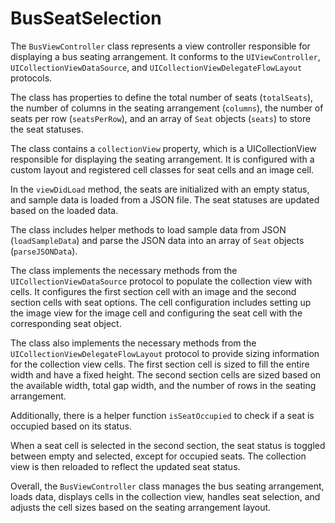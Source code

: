 # BusSeatSelection
The `BusViewController` class represents a view controller responsible for displaying a bus seating arrangement. It conforms to the `UIViewController`, `UICollectionViewDataSource`, and `UICollectionViewDelegateFlowLayout` protocols.

The class has properties to define the total number of seats (`totalSeats`), the number of columns in the seating arrangement (`columns`), the number of seats per row (`seatsPerRow`), and an array of `Seat` objects (`seats`) to store the seat statuses.

The class contains a `collectionView` property, which is a UICollectionView responsible for displaying the seating arrangement. It is configured with a custom layout and registered cell classes for seat cells and an image cell.

In the `viewDidLoad` method, the seats are initialized with an empty status, and sample data is loaded from a JSON file. The seat statuses are updated based on the loaded data.

The class includes helper methods to load sample data from JSON (`loadSampleData`) and parse the JSON data into an array of `Seat` objects (`parseJSONData`).

The class implements the necessary methods from the `UICollectionViewDataSource` protocol to populate the collection view with cells. It configures the first section cell with an image and the second section cells with seat options. The cell configuration includes setting up the image view for the image cell and configuring the seat cell with the corresponding seat object.

The class also implements the necessary methods from the `UICollectionViewDelegateFlowLayout` protocol to provide sizing information for the collection view cells. The first section cell is sized to fill the entire width and have a fixed height. The second section cells are sized based on the available width, total gap width, and the number of rows in the seating arrangement.

Additionally, there is a helper function `isSeatOccupied` to check if a seat is occupied based on its status.

When a seat cell is selected in the second section, the seat status is toggled between empty and selected, except for occupied seats. The collection view is then reloaded to reflect the updated seat status.

Overall, the `BusViewController` class manages the bus seating arrangement, loads data, displays cells in the collection view, handles seat selection, and adjusts the cell sizes based on the seating arrangement layout.
